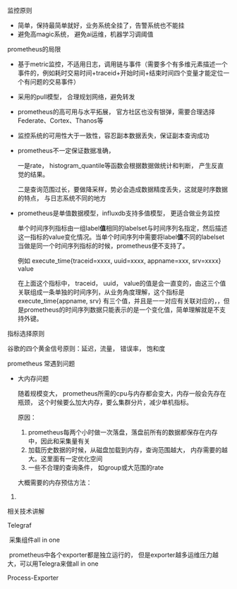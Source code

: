 监控原则

- 简单，保持最简单就好，业务系统全挂了，告警系统也不能挂
- 避免高magic系统， 避免ai运维，机器学习调阈值

prometheus的局限

- 基于metric监控，不适用日志，调用链与事件（需要多个有多维元素描述一个事件的，例如耗时交易时间+traceid+开始时间+结束时间四个变量才能定位一个有问题的交易事件）

- 采用的pull模型， 合理规划网络，避免转发

- prometheus的高可用与水平拓展， 官方社区也没有银弹，需要合理选择Federate、Cortex、Thanos等

- 监控系统的可用性大于一致性，容忍副本数据丢失，保证副本查询成功

- prometheus不一定保证数据准确，

  一是rate， histogram_quantile等函数会根据数据做统计和判断， 产生反直觉的结果。

  二是查询范围过长，要做降采样，势必会造成数据精度丢失，这就是时序数据的特点， 与日志系统不同的地方
  
- prometheus是单值数据模型，influxdb支持多值模型， 更适合做业务监控

  单个时间序列指标由一组label**值**相同的labelset与时间序列名指定，然后描述这一指标的value变化情况。当单个时间序列中需要将label**值**不同的labelset当做是同一个时间序列指标的时候，prometheus便不支持了。

  例如 execute_time{traceid=xxxx, uuid=xxxx, appname=xxx, srv=xxxx} value

  在上面这个指标中， traceid， uuid， value的值是会一直变的，由这三个值关联组成一条单独的时间序列，从业务角度理解，这个指标是execute_time{appname, srv} 有三个值，并且是一一对应有关联对应的，，但是prometheus的时间序列数据只能表示的是一个变化值，简单理解就是不支持外键。



指标选择原则

谷歌的四个黄金信号原则：延迟，流量， 错误率， 饱和度



prometheus 常遇到问题

- 大内存问题

  随着规模变大， prometheus所需的cpu与内存都会变大，内存一般会先存在瓶颈， 这个时候要么加大内存，要么集群分片，减少单机指标。

  原因：

  	1. prometheus每两个小时做一次落盘，落盘前所有的数据都保存在内存中，因此和采集量有关
  	2. 加载历史数据的时候，从磁盘加载到内存，查询范围越大， 内存需要的越大。这里面有一定优化空间
  	3. 一些不合理的查询条件， 如group或大范围的rate

  大概需要的内存预估方法：

  



1. 



相关技术讲解

Telegraf

​	采集组件all in one

​	prometheus中各个exporter都是独立运行的， 但是exporter越多运维压力越大，可以用Telegra来做all in one

Process-Exporter



 